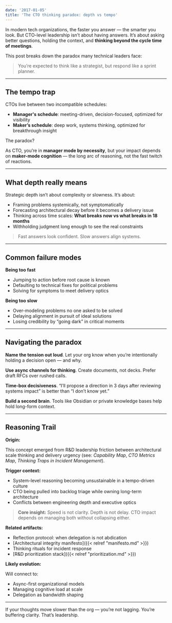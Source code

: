 ```yaml
---
date: '2017-01-05'
title: 'The CTO thinking paradox: depth vs tempo'
---
```


In modern tech organizations, the faster you answer — the smarter you look. But CTO-level leadership isn’t about having answers. It’s about asking better questions, holding the context, and **thinking beyond the cycle time of meetings**.

This post breaks down the paradox many technical leaders face:

> You’re expected to think like a strategist, but respond like a sprint planner.

---

## The tempo trap

CTOs live between two incompatible schedules:

- **Manager's schedule**: meeting-driven, decision-focused, optimized for visibility
- **Maker’s schedule**: deep work, systems thinking, optimized for breakthrough insight

The paradox?  

As CTO, you’re in **manager mode by necessity**, but your impact depends on **maker-mode cognition** — the long arc of reasoning, not the fast twitch of reactions.

---

## What depth really means

Strategic depth isn’t about complexity or slowness. It’s about:

- Framing problems systemically, not symptomatically
- Forecasting architectural decay before it becomes a delivery issue
- Thinking across time scales: **What breaks now vs what breaks in 18 months**
- Withholding judgment long enough to see the real constraints

> Fast answers look confident. Slow answers align systems.

---

## Common failure modes

**Being too fast**

- Jumping to action before root cause is known  
- Defaulting to technical fixes for political problems  
- Solving for symptoms to meet delivery optics

**Being too slow**

- Over-modeling problems no one asked to be solved  
- Delaying alignment in pursuit of ideal solutions  
- Losing credibility by “going dark” in critical moments

---

## Navigating the paradox

**Name the tension out loud**. Let your org know when you’re intentionally holding a decision open — and why.

**Use async channels for thinking**. Create documents, not decks. Prefer draft RFCs over rushed calls.

**Time-box decisiveness**. “I’ll propose a direction in 3 days after reviewing systems impact” is better than “I don’t know yet.”

**Build a second brain**. Tools like Obsidian or private knowledge bases help hold long-form context.

---

## Reasoning Trail

**Origin:**

This concept emerged from R&D leadership friction between architectural scale thinking and delivery urgency (see: *Capability Map*, *CTO Metrics Map*, *Thinking Traps in Incident Management*).

**Trigger context:**

- System-level reasoning becoming unsustainable in a tempo-driven culture  
- CTO being pulled into backlog triage while owning long-term architecture  
- Conflicts between engineering depth and executive optics

> **Core insight:**  Speed is not clarity. Depth is not delay. CTO impact depends on managing both without collapsing either.

**Related artifacts:** 

- Reflection protocol: when delegation is not abdication
- [Architectural integrity manifesto]({{< relref "manifesto.md" >}})
- Thinking rituals for incident response
- [R&D prioritization stack]({{< relref "prioritization.md" >}})

**Likely evolution:** 

Will connect to:

- Async-first organizational models  
- Managing cognitive load at scale  
- Delegation as bandwidth shaping

---

If your thoughts move slower than the org — you’re not lagging. 
You’re buffering clarity. That’s leadership.
